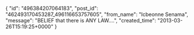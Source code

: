  {
   "id": "496384207064183",
   "post_id": "462493170453287_496116653757605",
   "from_name": "Icbeonne Senama",
   "message": "BELIEF that there is ANY LAW....",
   "created_time": "2013-03-26T15:19:25+0000"
 }
